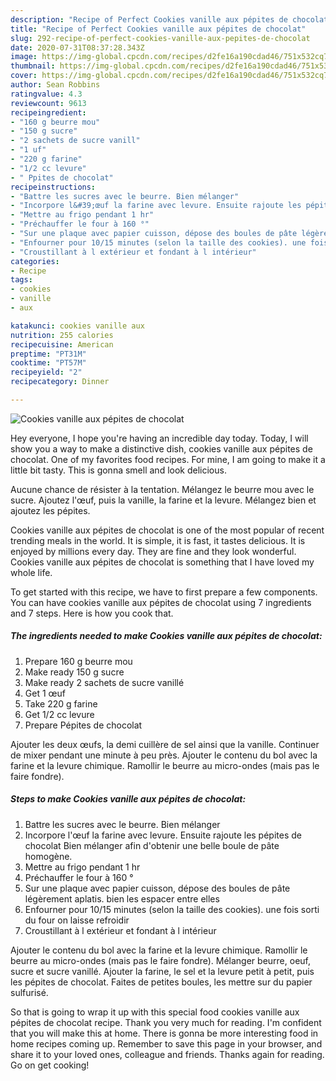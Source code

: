 ```yaml
---
description: "Recipe of Perfect Cookies vanille aux pépites de chocolat"
title: "Recipe of Perfect Cookies vanille aux pépites de chocolat"
slug: 292-recipe-of-perfect-cookies-vanille-aux-pepites-de-chocolat
date: 2020-07-31T08:37:28.343Z
image: https://img-global.cpcdn.com/recipes/d2fe16a190cdad46/751x532cq70/cookies-vanille-aux-pepites-de-chocolat-photo-principale-de-la-recette.jpg
thumbnail: https://img-global.cpcdn.com/recipes/d2fe16a190cdad46/751x532cq70/cookies-vanille-aux-pepites-de-chocolat-photo-principale-de-la-recette.jpg
cover: https://img-global.cpcdn.com/recipes/d2fe16a190cdad46/751x532cq70/cookies-vanille-aux-pepites-de-chocolat-photo-principale-de-la-recette.jpg
author: Sean Robbins
ratingvalue: 4.3
reviewcount: 9613
recipeingredient:
- "160 g beurre mou"
- "150 g sucre"
- "2 sachets de sucre vanill"
- "1 uf"
- "220 g farine"
- "1/2 cc levure"
- " Ppites de chocolat"
recipeinstructions:
- "Battre les sucres avec le beurre. Bien mélanger"
- "Incorpore l&#39;œuf la farine avec levure. Ensuite rajoute les pépites de chocolat Bien mélanger afin d&#39;obtenir une belle boule de pâte homogène."
- "Mettre au frigo pendant 1 hr"
- "Préchauffer le four à 160 °"
- "Sur une plaque avec papier cuisson, dépose des boules de pâte légèrement aplatis. bien les espacer entre elles"
- "Enfourner pour 10/15 minutes (selon la taille des cookies). une fois sorti du four on laisse refroidir"
- "Croustillant à l extérieur et fondant à l intérieur"
categories:
- Recipe
tags:
- cookies
- vanille
- aux

katakunci: cookies vanille aux 
nutrition: 255 calories
recipecuisine: American
preptime: "PT31M"
cooktime: "PT57M"
recipeyield: "2"
recipecategory: Dinner

---
```



![Cookies vanille aux pépites de chocolat](https://img-global.cpcdn.com/recipes/d2fe16a190cdad46/751x532cq70/cookies-vanille-aux-pepites-de-chocolat-photo-principale-de-la-recette.jpg)

Hey everyone, I hope you're having an incredible day today. Today, I will show you a way to make a distinctive dish, cookies vanille aux pépites de chocolat. One of my favorites food recipes. For mine, I am going to make it a little bit tasty. This is gonna smell and look delicious.

Aucune chance de résister à la tentation. Mélangez le beurre mou avec le sucre. Ajoutez l&#39;œuf, puis la vanille, la farine et la levure. Mélangez bien et ajoutez les pépites.

Cookies vanille aux pépites de chocolat is one of the most popular of recent trending meals in the world. It is simple, it is fast, it tastes delicious. It is enjoyed by millions every day. They are fine and they look wonderful. Cookies vanille aux pépites de chocolat is something that I have loved my whole life.


To get started with this recipe, we have to first prepare a few components. You can have cookies vanille aux pépites de chocolat using 7 ingredients and 7 steps. Here is how you cook that.

<!--inarticleads1-->

##### The ingredients needed to make Cookies vanille aux pépites de chocolat:

1. Prepare 160 g beurre mou
1. Make ready 150 g sucre
1. Make ready 2 sachets de sucre vanillé
1. Get 1 œuf
1. Take 220 g farine
1. Get 1/2 cc levure
1. Prepare  Pépites de chocolat


Ajouter les deux œufs, la demi cuillère de sel ainsi que la vanille. Continuer de mixer pendant une minute à peu près. Ajouter le contenu du bol avec la farine et la levure chimique. Ramollir le beurre au micro-ondes (mais pas le faire fondre). 

<!--inarticleads2-->

##### Steps to make Cookies vanille aux pépites de chocolat:

1. Battre les sucres avec le beurre. Bien mélanger
1. Incorpore l&#39;œuf la farine avec levure. Ensuite rajoute les pépites de chocolat Bien mélanger afin d&#39;obtenir une belle boule de pâte homogène.
1. Mettre au frigo pendant 1 hr
1. Préchauffer le four à 160 °
1. Sur une plaque avec papier cuisson, dépose des boules de pâte légèrement aplatis. bien les espacer entre elles
1. Enfourner pour 10/15 minutes (selon la taille des cookies). une fois sorti du four on laisse refroidir
1. Croustillant à l extérieur et fondant à l intérieur


Ajouter le contenu du bol avec la farine et la levure chimique. Ramollir le beurre au micro-ondes (mais pas le faire fondre). Mélanger beurre, oeuf, sucre et sucre vanillé. Ajouter la farine, le sel et la levure petit à petit, puis les pépites de chocolat. Faites de petites boules, les mettre sur du papier sulfurisé. 

So that is going to wrap it up with this special food cookies vanille aux pépites de chocolat recipe. Thank you very much for reading. I'm confident that you will make this at home. There is gonna be more interesting food in home recipes coming up. Remember to save this page in your browser, and share it to your loved ones, colleague and friends. Thanks again for reading. Go on get cooking!
